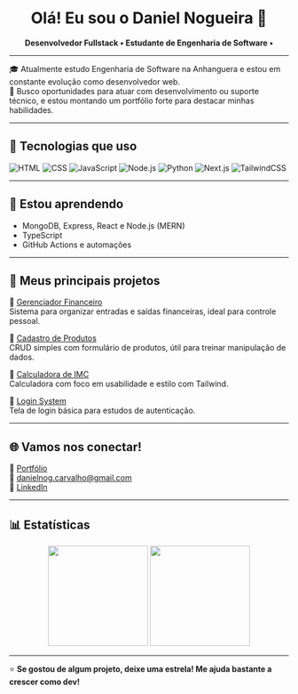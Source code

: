 <h1 align="center">Olá! Eu sou o Daniel Nogueira 👋</h1>

<p align="center">
  <strong>Desenvolvedor Fullstack • Estudante de Engenharia de Software • </strong>
</p>

---

🎓 Atualmente estudo Engenharia de Software na Anhanguera e estou em constante evolução como desenvolvedor web.  
🎯 Busco oportunidades para atuar com desenvolvimento ou suporte técnico, e estou montando um portfólio forte para destacar minhas habilidades.

---

## 🚀 Tecnologias que uso

![HTML](https://img.shields.io/badge/-HTML5-E34F26?style=flat-square&logo=html5&logoColor=white)
![CSS](https://img.shields.io/badge/-CSS3-1572B6?style=flat-square&logo=css3)
![JavaScript](https://img.shields.io/badge/-JavaScript-F7DF1E?style=flat-square&logo=javascript&logoColor=black)
![Node.js](https://img.shields.io/badge/-Node.js-339933?style=flat-square&logo=node.js&logoColor=white)
![Python](https://img.shields.io/badge/-Python-3776AB?style=flat-square&logo=python&logoColor=white)
![Next.js](https://img.shields.io/badge/-Next.js-000000?style=flat-square&logo=next.js)
![TailwindCSS](https://img.shields.io/badge/-TailwindCSS-38B2AC?style=flat-square&logo=tailwind-css)

---

## 🧠 Estou aprendendo

- MongoDB, Express, React e Node.js (MERN)
- TypeScript
- GitHub Actions e automações

---

## 📂 Meus principais projetos

🔹 [Gerenciador Financeiro](https://github.com/DaNC05/Gerenciador-Financeiro)  
Sistema para organizar entradas e saídas financeiras, ideal para controle pessoal.

🔹 [Cadastro de Produtos](https://github.com/DaNC05/Cadastro-de-Produtos)  
CRUD simples com formulário de produtos, útil para treinar manipulação de dados.

🔹 [Calculadora de IMC](https://github.com/DaNC05/Calculadora-IMC)  
Calculadora com foco em usabilidade e estilo com Tailwind.

🔹 [Login System](https://github.com/DaNC05/Login)  
Tela de login básica para estudos de autenticação.



---

## 🌐 Vamos nos conectar!

📎 [Portfólio](https://streamlined-travelers-726455.framer.app/#serv)  
📧 danielnog.carvalho@gmail.com  
🔗 [LinkedIn](https://www.linkedin.com/in/daniel-nogueira-402b35322)  

---

## 📊 Estatísticas

<p align="center">
  <img height="180em" src="https://github-readme-stats.vercel.app/api?username=DaNC05&show_icons=true&theme=react&hide_border=true" />
  <img height="180em" src="https://github-readme-stats.vercel.app/api/top-langs/?username=DaNC05&layout=compact&theme=react&hide_border=true" />
</p>

---

⭐ **Se gostou de algum projeto, deixe uma estrela! Me ajuda bastante a crescer como dev!**
